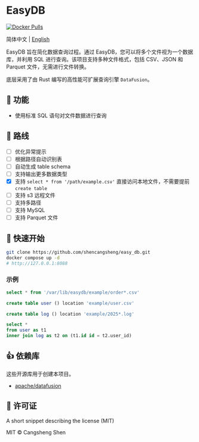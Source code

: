 # EasyDB

[![Docker Pulls](https://img.shields.io/docker/pulls/shencangsheng/easydb-backend.svg)](https://hub.docker.com/r/shencangsheng/easydb-backend)

简体中文 | [English](./README.en-us.md)

EasyDB 旨在简化数据查询过程。通过 EasyDB，您可以将多个文件视为一个数据库，并利用 SQL 进行查询。该项目支持多种文件格式，包括 CSV、JSON 和 Parquet 文件，无需进行文件转换。

底层采用了由 Rust 编写的高性能可扩展查询引擎 `DataFusion`。

## 📖 功能

- 使用标准 SQL 语句对文件数据进行查询

## 🔮 路线

- [ ] 优化异常提示
- [ ] 根据路径自动识别表
- [ ] 自动生成 table schema
- [ ] 支持输出更多数据类型
- [x] 支持 `select * from '/path/example.csv'` 直接访问本地文件，不需要提前 `create table`
- [ ] 支持 s3 远程文件
- [ ] 支持多路径
- [ ] 支持 MySQL
- [ ] 支持 Parquet 文件

## 🚀 快速开始

```bash
git clone https://github.com/shencangsheng/easy_db.git
docker compose up -d
# http://127.0.0.1:8088
```

### 示例

```sql
select * from '/var/lib/easydb/example/order*.csv'
```

```sql
create table user () location 'example/user.csv'
```

```sql
create table log () location 'example/2025*.log'
```

```sql
select *
from user as t1
inner join log as t2 on (t1.id id = t2.user_id)
```

## 👍 依赖库

这些开源库用于创建本项目。

- [apache/datafusion](https://github.com/apache/datafusion)

## 📝 许可证

A short snippet describing the license (MIT)

MIT © Cangsheng Shen